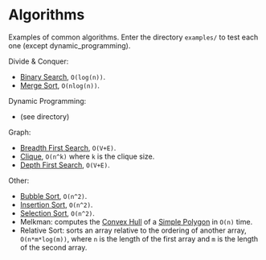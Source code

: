 # Algorithms
Examples of common algorithms.
Enter the directory `examples/` to test each one (except dynamic_programming).

Divide & Conquer:
- [Binary Search][bs], `O(log(n))`.
- [Merge Sort][ms], `O(nlog(n))`.

Dynamic Programming:
- (see directory)

Graph:
- [Breadth First Search][dfs], `O(V+E)`.
- [Clique][clique], `O(n^k)` where `k` is the clique size.
- [Depth First Search][dfs], `O(V+E)`.

Other:
- [Bubble Sort][bsr], `O(n^2)`.
- [Insertion Sort][is], `O(n^2)`.
- [Selection Sort][ss], `O(n^2)`.
- Melkman: computes the [Convex Hull][ch] of a [Simple Polygon][sp] in `O(n)` time.
- Relative Sort: sorts an array relative to the ordering of another array, `O(n*m*log(m))`, where `n` is the length of the first array and `m` is the length of the second array.


[bfs]: https://en.wikipedia.org/wiki/Breadth-first_search
[bs]: https://en.wikipedia.org/wiki/Binary_search_algorithm
[bsr]: https://en.wikipedia.org/wiki/Bubble_sort
[clique]: https://en.wikipedia.org/wiki/Clique_problem
[dfs]: https://en.wikipedia.org/wiki/Depth-first_search
[is]: https://en.wikipedia.org/wiki/Insertion_sort
[ss]: https://en.wikipedia.org/wiki/Selection_sort
[ms]: https://en.wikipedia.org/wiki/Merge_sort
[ch]: https://en.wikipedia.org/wiki/Convex_hull
[sp]: https://en.wikipedia.org/wiki/Simple_polygon
